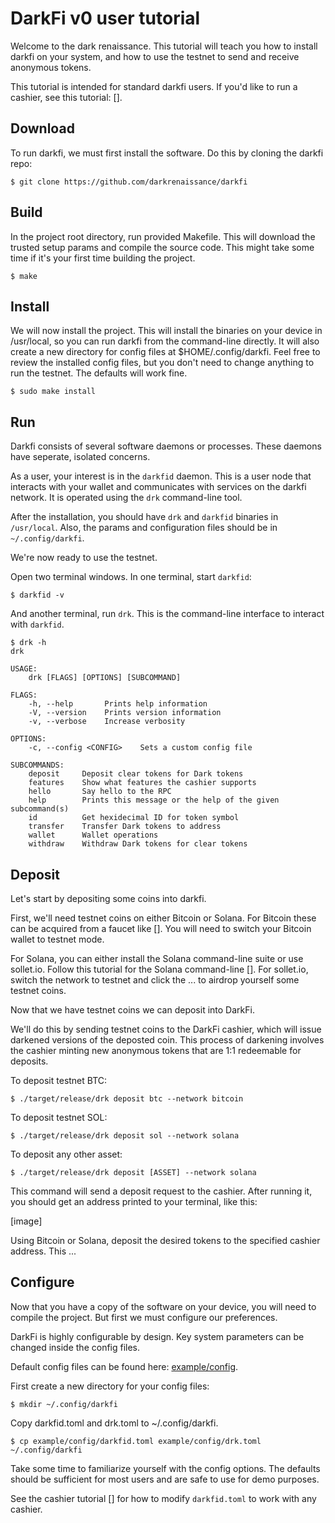 # DarkFi v0 user tutorial

Welcome to the dark renaissance. This tutorial will teach you how to
install darkfi on your system, and how to use the testnet to send and
receive anonymous tokens.

This tutorial is intended for standard darkfi users. If you'd like to
run a cashier, see this tutorial: [].

## Download

To run darkfi, we must first install the software. Do this by cloning
the darkfi repo:

```
$ git clone https://github.com/darkrenaissance/darkfi
```

## Build

In the project root directory, run provided Makefile. This will download
the trusted setup params and compile the source code. This might take
some time if it's your first time building the project.

```
$ make
```

## Install

We will now install the project. This will install the binaries on
your device in /usr/local, so you can run darkfi from the command-line
directly. It will also create a new directory for config files at
$HOME/.config/darkfi.  Feel free to review the installed config files,
but you don't need to change anything to run the testnet. The defaults
will work fine.

```
$ sudo make install
```

## Run

Darkfi consists of several software daemons or processes. These daemons
have seperate, isolated concerns.

As a user, your interest is in the `darkfid` daemon.  This is a user
node that interacts with your wallet and communicates with services on
the darkfi network.  It is operated using the `drk` command-line tool.

After the installation, you should have `drk` and `darkfid` binaries in
`/usr/local`. Also, the params and configuration files should be in
`~/.config/darkfi`.

We're now ready to use the testnet.

Open two terminal windows. In one terminal, start `darkfid`:

```
$ darkfid -v
```

And another terminal, run `drk`. This is the command-line interface to
interact with `darkfid`.

```
$ drk -h
drk

USAGE:
    drk [FLAGS] [OPTIONS] [SUBCOMMAND]

FLAGS:
    -h, --help       Prints help information
    -V, --version    Prints version information
    -v, --verbose    Increase verbosity

OPTIONS:
    -c, --config <CONFIG>    Sets a custom config file

SUBCOMMANDS:
    deposit     Deposit clear tokens for Dark tokens
    features    Show what features the cashier supports
    hello       Say hello to the RPC
    help        Prints this message or the help of the given subcommand(s)
    id          Get hexidecimal ID for token symbol
    transfer    Transfer Dark tokens to address
    wallet      Wallet operations
    withdraw    Withdraw Dark tokens for clear tokens
```

## Deposit

Let's start by depositing some coins into darkfi.

First, we'll need testnet coins on either Bitcoin or Solana.  For Bitcoin
these can be acquired from a faucet like [].  You will need to switch
your Bitcoin wallet to testnet mode.

For Solana, you can either install the Solana command-line suite or
use sollet.io. Follow this tutorial for the Solana command-line [].
For sollet.io, switch the network to testnet and click the ... to airdrop
yourself some testnet coins.

Now that we have testnet coins we can deposit into DarkFi.

We'll do this by sending testnet coins to the DarkFi cashier, which will
issue darkened versions of the deposted coin. This process of darkening
involves the cashier minting new anonymous tokens that are 1:1 redeemable
for deposits.

To deposit testnet BTC:

```
$ ./target/release/drk deposit btc --network bitcoin

```

To deposit testnet SOL:

```
$ ./target/release/drk deposit sol --network solana

```

To deposit any other asset:

```
$ ./target/release/drk deposit [ASSET] --network solana

```

This command will send a deposit request to the cashier.  After running
it, you should get an address printed to your terminal, like this:

[image]

Using Bitcoin or Solana, deposit the desired tokens to the specified
cashier address. This ...

## Configure

Now that you have a copy of the software on your device, you will need
to compile the project. But first we must configure our preferences.

DarkFi is highly configurable by design. Key system parameters can be
changed inside the config files.

Default config files can be found here: [example/config](example/config).

First create a new directory for your config files:

```
$ mkdir ~/.config/darkfi
```

Copy darkfid.toml and drk.toml to ~/.config/darkfi.

```
$ cp example/config/darkfid.toml example/config/drk.toml ~/.config/darkfi
```

Take some time to familiarize yourself with the config options.
The defaults should be sufficient for most users and are safe to use
for demo purposes.

See the cashier tutorial [] for how to modify `darkfid.toml` to work
with any cashier.


